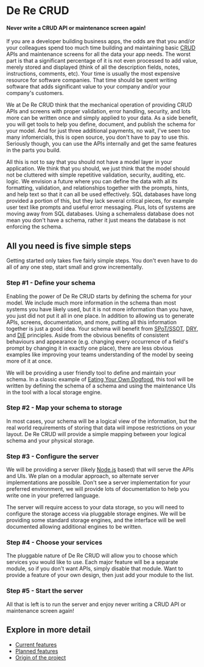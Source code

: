 # De Re CRUD
#### Never write a CRUD API or maintenance screen again!

If you are a developer building business apps, the odds are that you
and/or your colleagues spend too much time building and maintaining
basic
[CRUD](https://en.wikipedia.org/wiki/Create,_read,_update_and_delete)
APIs and maintenance screens for all the data your app needs.  The worst
part is that a significant percentage of it is not even processed to
add value, merely stored and displayed (think of all the description
fields, notes, instructions, comments, etc).  Your time is usually the
most expensive resource for software companies.  That time should be
spent writing software that adds significant value to your company
and/or your company's customers.

We at De Re CRUD think that the mechanical operation of providing CRUD
APIs and screens with proper validation, error handling, security, and
lots more can be written once and simply applied to your data.  As a
side benefit, you will get tools to help you define, document, and
publish the schema for your model.  And for just three additional
payments, no wait, I've seen too many infomercials, this is open source,
you don't have to pay to use this.  Seriously though, you can use the
APIs internally and get the same features in the parts you build.

All this is not to say that you should not have a model layer in your
application.  We think that you should, we just think that the model
should not be cluttered with simple repetitive validation, security,
auditing, etc. logic.  We envision a future where you can define the
data with all its formatting, validation, and relationships together
with the prompts, hints, and help text so that it can all be used
effectively.  SQL databases have long provided a portion of this, but
they lack several critical pieces, for example user text like prompts
and useful error messaging.  Plus, lots of systems are moving away from
SQL databases.  Using a schemaless database does not mean you don't have
a schema, rather it just means the database is not enforcing the schema.

## All you need is five simple steps

Getting started only takes five fairly simple steps.  You don't even
have to do all of any one step, start small and grow incrementally.

### Step #1 - Define your schema

Enabling the power of De Re CRUD starts by defining the schema for your
model.  We include much more information in the schema than most systems
you have likely used, but it is not more information than you have, you
just did not put it all in one place.  In addition to allowing us to
generate APIs, screens, documentation, and more, putting all this information
together is just a good idea.  Your schema will benefit from
[SPoT/SSOT](https://en.wikipedia.org/wiki/Single_source_of_truth),
[DRY](https://en.wikipedia.org/wiki/Don%27t_repeat_yourself), and
[DiE](https://www.rallydev.com/blog/engineering/clean-code-duplication-evil)
principles.  Aside from the obvious benefits of consistent behaviours
and appearance (e.g. changing every occurrence of a field's prompt by
changing it in exactly one place), there are less obvious examples like
improving your teams understanding of the model by seeing more of it at
once.

We will be providing a user friendly tool to define and maintain your
schema.  In a classic example of [Eating Your Own
Dogfood](https://en.wikipedia.org/wiki/Eating_your_own_dog_food), this
tool will be written by defining the schema of a schema and using the
maintenance UIs in the tool with a local storage engine.

### Step #2 - Map your schema to storage

In most cases, your schema will be a logical view of the information,
but the real world requirements of storing that data will impose
restrictions on your layout.  De Re CRUD will provide a simple mapping
between your logical schema and your physical storage.

### Step #3 - Configure the server

We will be providing a server (likely [Node.js](https://nodejs.org/)
based) that will serve the APIs and UIs.  We plan on a modular approach,
so alternate server implementations are possible.  Don't see a server
implementation for your preferred environment, we will provide lots of
documentation to help you write one in your preferred language.

The server will require access to your data storage, so you will need to
configure the storage access via pluggable storage engines.  We will be
providing some standard storage engines, and the interface will be well
documented allowing additional engines to be written.

### Step #4 - Choose your services

The pluggable nature of De Re CRUD will allow you to choose which
services you would like to use.  Each major feature will be a separate
module, so if you don't want APIs, simply disable that module.  Want to
provide a feature of your own design, then just add your module to the
list.

### Step #5 - Start the server

All that is left is to run the server and enjoy never writing a CRUD API
or maintenance screen again!

## Explore in more detail

* [Current features](features.md#current)
* [Planned features](features.md#future)
* [Origin of the project](origins.md)
